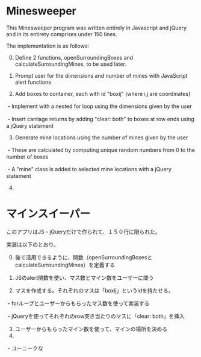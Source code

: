 # Minesweeper

This Minesweeper program was written entirely in Javascript and jQuery and in its entirety comprises under 150 lines.

The implementation is as follows:

0. Define 2 functions, openSurroundingBoxes and calculateSurroundingMines, to be used later.
 
1. Prompt user for the dimensions and number of mines with JavaScript alert functions

2. Add boxes to container, each with id "boxij" (where i,j are coordinates)

  ・Implement with a nested for loop using the dimensions given by the user
  
  ・Insert carriage returns by adding "clear: both" to boxes at row ends using a jQuery statement

3. Generate mine locations using the number of mines given by the user

  ・These are calculated by computing unique random numbers from 0 to the number of boxes

  ・A "mine" class is added to selected mine locations with a jQuery statement

4. 

# マインスイーパー
このアプリはJS・jQueryだけで作られて、１５０行に限られた。

実装は以下のとおり。

0. 後で活用できるように、関数（openSurroundingBoxesとcalculateSurroundingMines）を定義する

1. JSのalert関数を使い、マス数とマイン数をユーザーに問う

2. マスを作成する。それぞれのマスは「boxij」というidを持たせる。

  ・forループとユーザーからもらったマス数を使って実装する
  
  ・jQueryを使ってそれぞれのrow突き当たりのマスに「clear: both」を挿入
  
3. ユーザーからもらったマイン数を使って、マインの場所を決める
4. 
  ・ユーニークな
